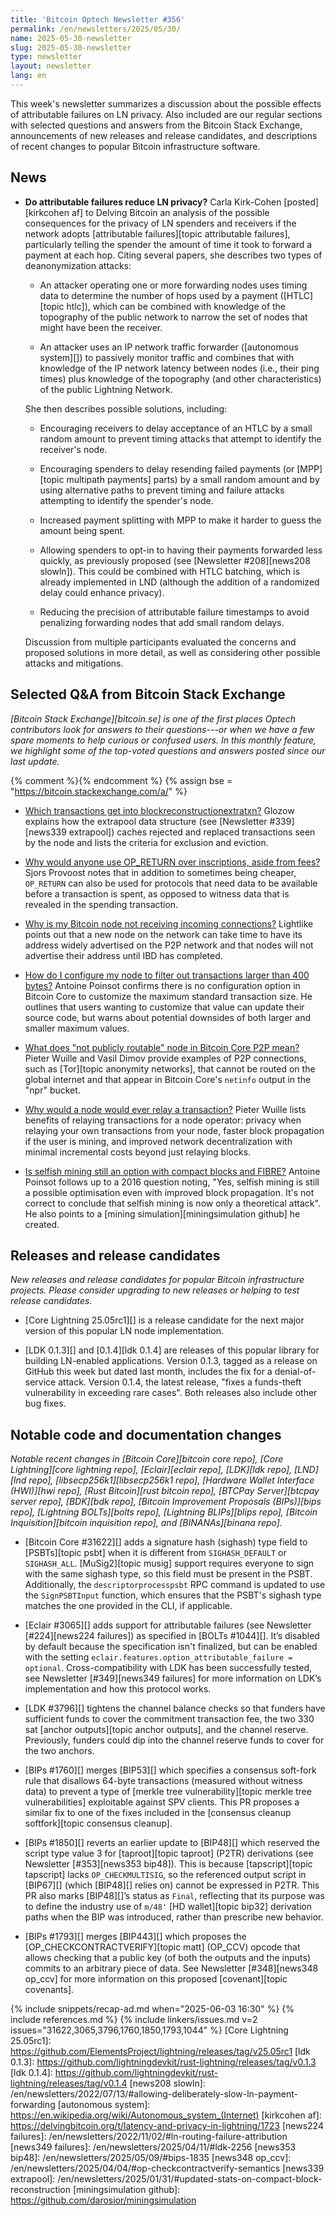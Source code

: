 ```yaml
---
title: 'Bitcoin Optech Newsletter #356'
permalink: /en/newsletters/2025/05/30/
name: 2025-05-30-newsletter
slug: 2025-05-30-newsletter
type: newsletter
layout: newsletter
lang: en
---
```

This week's newsletter summarizes a discussion about the possible
effects of attributable failures on LN privacy.  Also included are our
regular sections with selected questions and answers from the Bitcoin
Stack Exchange, announcements of new releases and release candidates,
and descriptions of recent changes to popular Bitcoin infrastructure
software.

## News

- **Do attributable failures reduce LN privacy?** Carla Kirk-Cohen
  [posted][kirkcohen af] to Delving Bitcoin an analysis of the possible
  consequences for the privacy of LN spenders and receivers if the
  network adopts [attributable failures][topic attributable failures],
  particularly telling the spender the amount of time it took to forward
  a payment at each hop.  Citing several papers, she describes two types
  of deanonymization attacks:

  - An attacker operating one or more forwarding nodes uses timing
    data to determine the number of hops used by a payment ([HTLC][topic
    htlc]), which can be combined with knowledge of the topography of
    the public network to narrow the set of nodes that might have been
    the receiver.

  - An attacker uses an IP network traffic forwarder
    ([autonomous system][]) to passively monitor traffic and combines
    that with knowledge of the IP network latency between nodes (i.e.,
    their ping times) plus knowledge of the topography (and other
    characteristics) of the public Lightning Network.

  She then describes possible solutions, including:

  - Encouraging receivers to delay acceptance of an HTLC by a small
    random amount to prevent timing attacks that attempt to identify the
    receiver's node.

  - Encouraging spenders to delay resending failed payments (or
    [MPP][topic multipath payments] parts) by a small random amount and
    by using alternative paths to prevent timing and failure attacks
    attempting to identify the spender's node.

  - Increased payment splitting with MPP to make it harder to guess the
    amount being spent.

  - Allowing spenders to opt-in to having their payments forwarded less
    quickly, as previously proposed (see [Newsletter #208][news208
    slowln]).  This could be combined with HTLC batching, which is
    already implemented in LND (although the addition of a randomized
    delay could enhance privacy).

  - Reducing the precision of attributable failure timestamps to avoid
    penalizing forwarding nodes that add small random delays.

  Discussion from multiple participants evaluated the concerns and
  proposed solutions in more detail, as well as considering other
  possible attacks and mitigations.

## Selected Q&A from Bitcoin Stack Exchange

*[Bitcoin Stack Exchange][bitcoin.se] is one of the first places Optech
contributors look for answers to their questions---or when we have a
few spare moments to help curious or confused users.  In
this monthly feature, we highlight some of the top-voted questions and
answers posted since our last update.*

{% comment %}<!-- https://bitcoin.stackexchange.com/search?tab=votes&q=created%3a1m..%20is%3aanswer -->{% endcomment %}
{% assign bse = "https://bitcoin.stackexchange.com/a/" %}

- [Which transactions get into blockreconstructionextratxn?]({{bse}}116519)
  Glozow explains how the extrapool data structure (see [Newsletter #339][news339
  extrapool]) caches rejected and replaced transactions seen by the node
  and lists the criteria for exclusion and eviction.

- [Why would anyone use OP_RETURN over inscriptions, aside from fees?]({{bse}}126208)
  Sjors Provoost notes that in addition to sometimes being cheaper, `OP_RETURN`
  can also be used for protocols that need data to be available before a transaction
  is spent, as opposed to witness data that is revealed in the spending transaction.

- [Why is my Bitcoin node not receiving incoming connections?]({{bse}}126338)
  Lightlike points out that a new node on the network can take time to have its
  address widely advertised on the P2P network and that nodes will not
  advertise their address until IBD has completed.

- [How do I configure my node to filter out transactions larger than 400 bytes?]({{bse}}126347)
  Antoine Poinsot confirms there is no configuration option in Bitcoin Core to
  customize the maximum standard transaction size. He outlines that users
  wanting to customize that value can update their source code, but warns about
  potential downsides of both larger and smaller maximum values.

- [What does "not publicly routable" node in Bitcoin Core P2P mean?]({{bse}}126225)
  Pieter Wuille and Vasil Dimov provide examples of P2P connections, such as
  [Tor][topic anonymity networks], that cannot be routed on the global internet
  and that appear in Bitcoin Core's `netinfo` output in the "npr" bucket.

- [Why would a node would ever relay a transaction?]({{bse}}127391)
  Pieter Wuille lists benefits of relaying transactions for a node operator:
  privacy when relaying your own transactions from your node, faster block
  propagation if the user is mining, and improved network decentralization with
  minimal incremental costs beyond just relaying blocks.

- [Is selfish mining still an option with compact blocks and FIBRE?]({{bse}}49515)
  Antoine Poinsot follows up to a 2016 question noting, "Yes, selfish mining is
  still a possible optimisation even with improved block propagation. It's not
  correct to conclude that selfish mining is now only a theoretical attack". He
  also points to a [mining simulation][miningsimulation github] he created.

## Releases and release candidates

_New releases and release candidates for popular Bitcoin infrastructure
projects.  Please consider upgrading to new releases or helping to test
release candidates._

- [Core Lightning 25.05rc1][] is a release candidate for the next major
  version of this popular LN node implementation.

- [LDK 0.1.3][] and [0.1.4][ldk 0.1.4] are releases of this popular
  library for building LN-enabled applications.  Version 0.1.3, tagged
  as a release on GitHub this week but dated last month, includes the
  fix for a denial-of-service attack.  Version 0.1.4, the latest
  release, "fixes a funds-theft vulnerability in exceeding rare cases".
  Both releases also include other bug fixes.

## Notable code and documentation changes

_Notable recent changes in [Bitcoin Core][bitcoin core repo], [Core
Lightning][core lightning repo], [Eclair][eclair repo], [LDK][ldk repo],
[LND][lnd repo], [libsecp256k1][libsecp256k1 repo], [Hardware Wallet
Interface (HWI)][hwi repo], [Rust Bitcoin][rust bitcoin repo], [BTCPay
Server][btcpay server repo], [BDK][bdk repo], [Bitcoin Improvement
Proposals (BIPs)][bips repo], [Lightning BOLTs][bolts repo],
[Lightning BLIPs][blips repo], [Bitcoin Inquisition][bitcoin inquisition
repo], and [BINANAs][binana repo]._

- [Bitcoin Core #31622][] adds a signature hash (sighash) type field to
  [PSBTs][topic psbt] when it is different from `SIGHASH_DEFAULT` or
  `SIGHASH_ALL`. [MuSig2][topic musig] support requires everyone to sign with
  the same sighash type, so this field must be present in the PSBT.
  Additionally, the `descriptorprocesspsbt` RPC command is updated to use the
  `SignPSBTInput` function, which ensures that the PSBT's sighash type matches
  the one provided in the CLI, if applicable.

- [Eclair #3065][] adds support for attributable failures (see Newsletter
  [#224][news224 failures]) as specified in [BOLTs #1044][]. It’s disabled by
  default because the specification isn't finalized, but can be enabled with the
  setting `eclair.features.option_attributable_failure = optional`.
  Cross-compatibility with LDK has been successfully tested, see Newsletter
  [#349][news349 failures] for more information on LDK’s implementation and how
  this protocol works.

- [LDK #3796][] tightens the channel balance checks so that funders have
  sufficient funds to cover the commitment transaction fee, the two 330 sat
  [anchor outputs][topic anchor outputs], and the channel reserve. Previously,
  funders could dip into the channel reserve funds to cover for the two anchors.

- [BIPs #1760][] merges [BIP53][] which specifies a consensus soft-fork rule
  that disallows 64-byte transactions (measured without witness data) to prevent
  a type of [merkle tree vulnerability][topic merkle tree vulnerabilities]
  exploitable against SPV clients. This PR proposes a similar fix to one
  of the fixes included in the [consensus cleanup softfork][topic consensus cleanup].

- [BIPs #1850][] reverts an earlier update to [BIP48][] which reserved the
  script type value 3 for [taproot][topic taproot] (P2TR) derivations (see
  Newsletter [#353][news353 bip48]). This is because [tapscript][topic tapscript]
  lacks `OP_CHECKMULTISIG`, so the referenced output script in [BIP67][] (which
  [BIP48][] relies on) cannot be expressed in P2TR. This PR also marks
  [BIP48][]’s status as `Final`, reflecting that its purpose was to define the
  industry use of `m/48'` [HD wallet][topic bip32] derivation paths when the BIP
  was introduced, rather than prescribe new behavior.

- [BIPs #1793][] merges [BIP443][] which proposes the
  [OP_CHECKCONTRACTVERIFY][topic matt] (OP_CCV) opcode that
  allows checking that a public key (of both the outputs and the inputs) commits
  to an arbitrary piece of data. See Newsletter [#348][news348 op_ccv] for more
  information on this proposed [covenant][topic covenants].

{% include snippets/recap-ad.md when="2025-06-03 16:30" %}
{% include references.md %}
{% include linkers/issues.md v=2 issues="31622,3065,3796,1760,1850,1793,1044" %}
[Core Lightning 25.05rc1]: https://github.com/ElementsProject/lightning/releases/tag/v25.05rc1
[ldk 0.1.3]: https://github.com/lightningdevkit/rust-lightning/releases/tag/v0.1.3
[ldk 0.1.4]: https://github.com/lightningdevkit/rust-lightning/releases/tag/v0.1.4
[news208 slowln]: /en/newsletters/2022/07/13/#allowing-deliberately-slow-ln-payment-forwarding
[autonomous system]: https://en.wikipedia.org/wiki/Autonomous_system_(Internet)
[kirkcohen af]: https://delvingbitcoin.org/t/latency-and-privacy-in-lightning/1723
[news224 failures]: /en/newsletters/2022/11/02/#ln-routing-failure-attribution
[news349 failures]: /en/newsletters/2025/04/11/#ldk-2256
[news353 bip48]: /en/newsletters/2025/05/09/#bips-1835
[news348 op_ccv]: /en/newsletters/2025/04/04/#op-checkcontractverify-semantics
[news339 extrapool]: /en/newsletters/2025/01/31/#updated-stats-on-compact-block-reconstruction
[miningsimulation github]: https://github.com/darosior/miningsimulation
